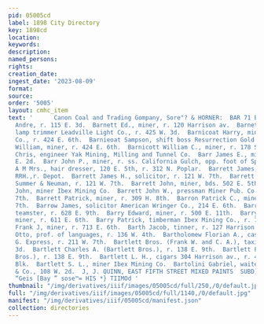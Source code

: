 ```yaml
---
pid: 05005cd
label: 1898 City Directory
key: 1898cd
location: 
keywords: 
description: 
named_persons: 
rights: 
creation_date: 
ingest_date: '2023-08-09'
format: 
source: 
order: '5005'
layout: cmhc_item
text: '      Canon Coal and Trading Gompany, Sore"? & HORNER:  BAR 71 BAR  Barnett
  Andre, r. 115 E. 3d.  Barnett Ed., miner, r. 120 Harrison av.  Barnett Edward S.,
  lamp trimmer Leadville Light Co., r. 425 W. 3d.  Barnicoat Harry, miner Ibex Mining
  Co., r. 424 E. 6th.  Barnieoat Sampson, shift boss Resurrection Gold Mining Co.  Barnicoat
  William, miner, r. 424 E. 6th.  Barnicott William C., miner, r. 178 S. Toledo av.  Barntheson
  Chris, engineer Yak Mining, Milling and Tunnel Co.  Barr James E., miner, r. 523
  E. 2d.  Barr John P., miner, r. ss. California Gulch, opp. foot of Spruce.  Barrett
  A M Mrs., hair dresser, 120 E. 5th, r. 312 N. Poplar.  Barrett James, lab. D & RG
  RRH.,r. Depot.  Barrett James H., solicitor, r. 121 W. 7th.  Barrett James J., driver
  Summer & Neuman, r. 121 W. 7th.  Barrett John, miner, bds. 502 E. 5th.  Barrett
  John, miner Ibex Mining Co.  Barrett John W., pressman Miner Pub. Co., r. 12% W.
  7th.  Barrett Patrick, miner, r. 309 H. 8th.  Barron Patrick C., miner, r. 141 W.
  7th.  Barrow James, solicitor American Wringer Co., 214 E. 6th.  Barrows Enos S.,
  teamster, r. 628 E. 9th.  Barry Edward, miner, r. 500 E. 11th.  Barry James H.,
  miner, r. 611 E. 6th.  Barry Patrick, timberman Ibex Mining Co., r. 714 E. Sth.  Bartell
  Frank J, miner, r. 713 E. 6th.  Barth Jacob, tinner, r. 127 Harrison av.  Barth
  Otto, prof. of languages, r. 136 W. 4th.  Bartholomew Florian A., cashier D. & R.
  G. Express, r. 211 W. 7th.  Bartlett Bros. (Frank W. and C. A.), taxidermists, 112  .
  3d.  Bartlett Charles A. (Bartlett Bros.), r. 138 E. 9th.  Bartlett Frank W. (Bartlett
  Bros.), r. 138 E. 9th.  Bartlett L. H., cigars 304 Harrison av., r. 40 Clarendon
  Blk.  Bartlett S. L., miner Ibex Mining Co.  Bartolini Gabriel, waiter A. Martinoia
  & Co., 108 W. 2d.  J, J. QUINN, EAST FIFTH STREET MIXED PAINTS  SUBD] “GDUEANSU]
  “Geis [Bay ” sose™= HIS *} TIIMOd '
thumbnail: "/img/derivatives/iiif/images/05005cd/full/250,/0/default.jpg"
full: "/img/derivatives/iiif/images/05005cd/full/1140,/0/default.jpg"
manifest: "/img/derivatives/iiif/05005cd/manifest.json"
collection: directories
---
```


